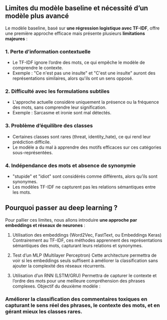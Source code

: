 ## Limites du modèle baseline et nécessité d’un modèle plus avancé

Le modèle baseline, basé sur **une régression logistique avec TF-IDF**, offre une première approche efficace mais présente plusieurs **limitations majeures** :

### 1. Perte d’information contextuelle

- Le TF-IDF ignore l’ordre des mots, ce qui empêche le modèle de comprendre le contexte.
- Exemple : "Ce n'est pas une insulte" et "C'est une insulte" auront des représentations similaires, alors qu'ils ont un sens opposé.

### 2. Difficulté avec les formulations subtiles
- L'approche actuelle considère uniquement la présence ou la fréquence des mots, sans comprendre leur signification.
- Exemple : Sarcasme et ironie sont mal détectés.

### 3. Problème d’équilibre des classes
- Certaines classes sont rares (threat, identity_hate), ce qui rend leur prédiction difficile.
- Le modèle a du mal à apprendre des motifs efficaces sur ces catégories sous-représentées.

### 4. Indépendance des mots et absence de synonymie
- "stupide" et "idiot" sont considérés comme différents, alors qu’ils sont synonymes.
- Les modèles TF-IDF ne capturent pas les relations sémantiques entre les mots.

## Pourquoi passer au deep learning ?
Pour pallier ces limites, nous allons introduire **une approche par embeddings et réseaux de neurones** :

1. Utilisation des embeddings (Word2Vec, FastText, ou Embeddings Keras)
Contrairement au TF-IDF, ces méthodes apprennent des représentations sémantiques des mots, capturant leurs relations et synonymes.

2. Test d’un MLP (Multilayer Perceptron)
Cette architecture permettra de voir si les embeddings seuls suffisent à améliorer la classification sans ajouter la complexité des réseaux récurrents.

3. Utilisation d’un RNN (LSTM/GRU)
Permettra de capturer le contexte et l’ordre des mots pour une meilleure compréhension des phrases complexes.
Objectif du deuxième modèle :

### Améliorer la classification des commentaires toxiques en capturant le sens réel des phrases, le contexte des mots, et en gérant mieux les classes rares.
